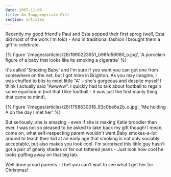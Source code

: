 ```yaml
---
date: 2007-11-06
title: An Inappropriate Gift
section: articles
---
```

Recently my good friend's Paul and Esta popped their first sprog (well, Esta did most of the work I'm told) - And in traditional fashion I brought them a gift to celebrate. 

{% figure '/images/articles/28/1890223951_b96fd56980_o.jpg', 'A porcelain figure of a baby that looks like its smoking a cigeratte' %}

It's called 'Smoking Baby' and I'm sure if you want you can get one from somewhere on the net, but I got mine in Brighton. As you may imagine, I was chuffed to bits to meet little "A" - she's gorgeous and despite myself I think I actually said "Awwww". I quickly had to talk about football to regain some equilibrium (not that I like football - it was just the first manly thing that came to mind).

{% figure '/images/articles/28/1798830018_93c0be6e2b_o.jpg', 'Me holding A on the day I met her' %}

But seriously, she is amazing - even if she is making Katie broodier than ever. I was not so pleased to be asked to take back my gift though! I mean, come on, what self-respecting parent wouldn't want Baby smokes-a-lot around to teach their kid at an early age that smoking is not only sociably acceptable, but also makes you look cool. I'm surprised this little guy hasn't got a pair of gnarly shades or far out tattered jeans - Just look how cool he looks puffing away on that big tab. 

Well done proud parents - I bet you can't wait to see what I get her for Christmas!